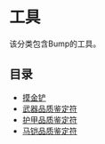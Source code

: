 # 工具

该分类包含Bump的工具。

## 目录

* [摸金铲](./Getting-Gold-Shovel)
* [武器品质鉴定符](./Quality-Identifiers)
* [护甲品质鉴定符](./Quality-Identifiers)
* [马铠品质鉴定符](./Quality-Identifiers)
